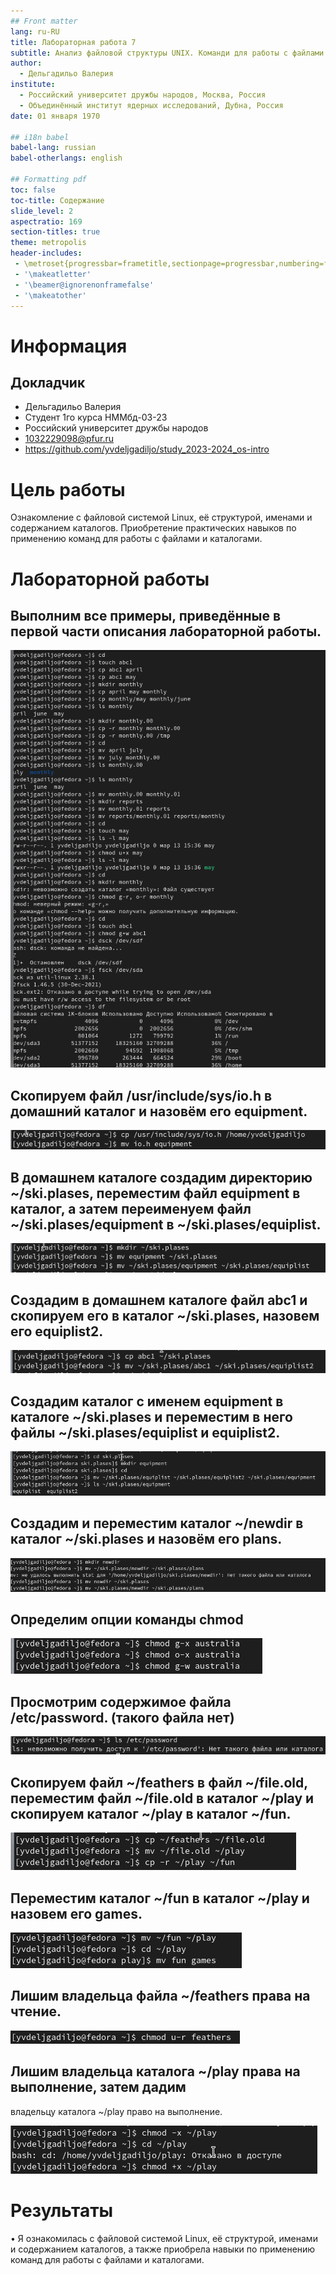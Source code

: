 ```yaml
---
## Front matter
lang: ru-RU
title: Лабораторная работа 7
subtitle: Анализ файловой структуры UNIX. Команди для работы с файлами и каталогами
author:
  - Дельгадильо Валерия
institute:
  - Российский университет дружбы народов, Москва, Россия
  - Объединённый институт ядерных исследований, Дубна, Россия
date: 01 января 1970

## i18n babel
babel-lang: russian
babel-otherlangs: english

## Formatting pdf
toc: false
toc-title: Содержание
slide_level: 2
aspectratio: 169
section-titles: true
theme: metropolis
header-includes:
 - \metroset{progressbar=frametitle,sectionpage=progressbar,numbering=fraction}
 - '\makeatletter'
 - '\beamer@ignorenonframefalse'
 - '\makeatother'
---
```



# Информация

## Докладчик

  * Дельгадильо Валерия
  * Студент 1го курса НММбд-03-23
  * Российский университет дружбы народов
  * [1032229098@pfur.ru](mailto:1032229098@pfur.ru)
  * <https://github.com/yvdeljgadiljo/study_2023-2024_os-intro>

# Цель работы 

Ознакомление с файловой системой Linux, её структурой, именами и
содержанием каталогов. Приобретение практических навыков по применению
команд для работы с файлами и каталогами.

# Лабораторной работы 

## Выполним все примеры, приведённые в первой части описания лабораторной работы.

![](image/image1.png)


## Скопируем файл /usr/include/sys/io.h в домашний каталог и назовём его equipment.

![Копирование файла](image/image2.png)


## В домашнем каталоге создадим директорию \~/ski.plases, переместим файл equipment в каталог, а затем переименуем файл \~/ski.plases/equipment в \~/ski.plases/equiplist.

![](image/image3.png)


## Создадим в домашнем каталоге файл abc1 и скопируем его в каталог \~/ski.plases, назовем его equiplist2.

![](image/image4.png)


## Создадим каталог с именем equipment в каталоге \~/ski.plases и переместим в него файлы \~/ski.plases/equiplist и equiplist2.

![](image/image5.png)


## Создадим и переместим каталог \~/newdir в каталог \~/ski.plases и назовём его plans.

![](image/image6.png)


## Определим опции команды chmod

![](image/image7.png)


## Просмотрим содержимое файла /etc/password. (такого файла нет)

![](image/image11.png)


## Скопируем файл \~/feathers в файл \~/file.old, переместим файл \~/file.old в каталог \~/play и скопируем каталог \~/play в каталог \~/fun.

![](image/image12.png)


## Переместим каталог \~/fun в каталог \~/play и назовем его games.

![](image/image13.png)


## Лишим владельца файла \~/feathers права на чтение.

![](image/image14.png)


## Лишим владельца каталога \~/play права на выполнение, затем дадим
владельцу каталога \~/play право на выполнение.

![](image/image15.png)




# Результаты

• Я ознакомилась с файловой системой Linux, её структурой, именами и
содержанием каталогов, а также приобрела навыки по применению команд для
работы с файлами и каталогами.


